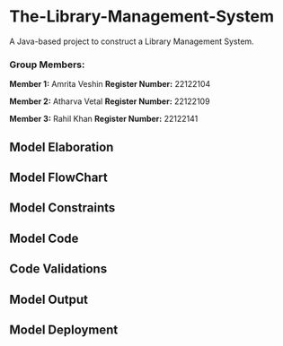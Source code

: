# The-Library-Management-System

A Java-based project to construct a Library Management System. 

### Group Members:

__Member 1:__ Amrita Veshin 
__Register Number:__ 22122104

__Member 2:__ Atharva Vetal
__Register Number:__ 22122109

__Member 3:__ Rahil Khan
__Register Number:__ 22122141

## Model Elaboration

## Model FlowChart

## Model Constraints

## Model Code

## Code Validations

## Model Output

## Model Deployment
